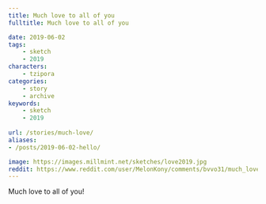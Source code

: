 ```yaml
---
title: Much love to all of you
fulltitle: Much love to all of you

date: 2019-06-02
tags:
    - sketch
    - 2019
characters:
    - tzipora
categories:
    - story
    - archive
keywords:
    - sketch
    - 2019
    
url: /stories/much-love/
aliases:
- /posts/2019-06-02-hello/

image: https://images.millmint.net/sketches/love2019.jpg
reddit: https://www.reddit.com/user/MelonKony/comments/bvvo31/much_love_to_all_of_you/
---
```


Much love to all of you!
